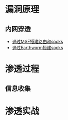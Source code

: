 # 漏洞原理
## 内网穿透
  + [通过MSF搭建路由和socks](https://mp.weixin.qq.com/s/obOzLtmbpK-RUKw373x-wA)
  + [通过Earthworm搭建socks](https://www.anquanke.com/post/id/85494)
# 渗透过程
## 信息收集
# 渗透实战
